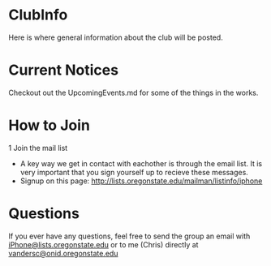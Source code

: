 ClubInfo
========

Here is where general information about the club will be posted.


Current Notices
===============
Checkout out the UpcomingEvents.md for some of the things in the works.


How to Join
===========

1 Join the mail list
  * A key way we get in contact with eachother is through the email list. It is very important that you sign yourself up to recieve these messages.
  *  Signup on this page: http://lists.oregonstate.edu/mailman/listinfo/iphone


Questions
=========

If you ever have any questions, feel free to send the group an email with iPhone@lists.oregonstate.edu or to me (Chris) directly at vandersc@onid.oregonstate.edu
